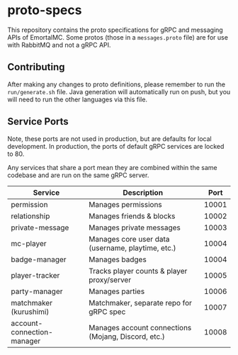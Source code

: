 # proto-specs

This repository contains the proto specifications for gRPC and messaging APIs of EmortalMC.
Some protos (those in a `messages.proto` file) are for use with RabbitMQ and not a gRPC API.

## Contributing

After making any changes to proto definitions, please remember to run the `run/generate.sh` file.
Java generation will automatically run on push, but you will need to run the other languages via this file.

## Service Ports

Note, these ports are not used in production, but are defaults for local development.
In production, the ports of default gRPC services are locked to 80.

Any services that share a port mean they are combined within the same codebase
and are run on the same gRPC server.

| Service                    | Description                                         | Port  |
|----------------------------|-----------------------------------------------------|-------|
| permission                 | Manages permissions                                 | 10001 |
| relationship               | Manages friends & blocks                            | 10002 |
| private-message            | Manages private messages                            | 10003 |
| mc-player                  | Manages core user data (username, playtime, etc.)   | 10004 |
| badge-manager              | Manages badges                                      | 10004 |
| player-tracker             | Tracks player counts & player proxy/server          | 10005 |
| party-manager              | Manages parties                                     | 10006 |
| matchmaker (kurushimi)     | Matchmaker, separate repo for gRPC spec             | 10007 |
| account-connection-manager | Manages account connections (Mojang, Discord, etc.) | 10008 |
